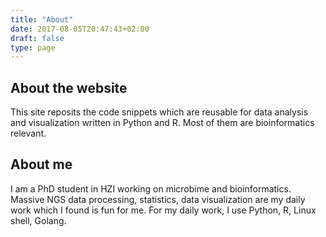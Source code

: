 ```yaml
---
title: "About"
date: 2017-08-05T20:47:43+02:00
draft: false
type: page
---
```


## About the website

This site reposits the code snippets which are reusable for data analysis and visualization written in Python and R. Most of them are bioinformatics relevant.

## About me
I am a PhD student in HZI working on microbime and bioinformatics. Massive NGS data processing, statistics, data visualization are my daily work which I found is fun for me. For my daily work, I use Python, R, Linux shell, Golang.

